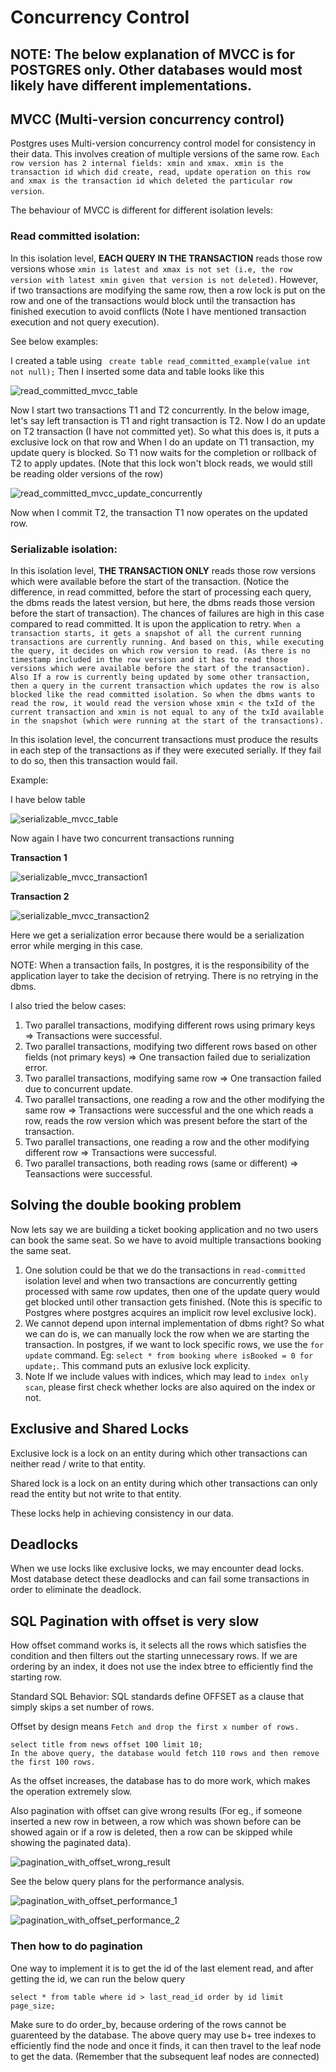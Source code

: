 # Concurrency Control

## NOTE: The below explanation of MVCC is for POSTGRES only. Other databases would most likely have different implementations.

## MVCC (Multi-version concurrency control)
Postgres uses Multi-version concurrency control model for consistency in their data. This involves creation of multiple versions of the same row. ```Each row version has 2 internal fields: xmin and xmax. xmin is the transaction id which did create, read, update operation on this row and xmax is the transaction id which deleted the particular row version```.

The behaviour of MVCC is different for different isolation levels:

### Read committed isolation:
In this isolation level, <b>EACH QUERY IN THE TRANSACTION</b> reads those row versions whose ```xmin is latest and xmax is not set (i.e, the row version with latest xmin given that version is not deleted)```. However, if two transactions are modifying the same row, then a row lock is put on the row and one of the transactions would block until the transaction has finished execution to avoid conflicts (Note I have mentioned transaction execution and not query execution).

See below examples:

I created a table using ``` create table read_committed_example(value int not null);```
Then I inserted some data and table looks like this

![read_committed_mvcc_table](images/read_committed_mvcc_table.png)

Now I start two transactions T1 and T2 concurrently. In the below image, let's say left transaction is T1 and right transaction is T2. Now I do an update on T2 transaction (I have not committed yet). So what this does is, it puts a exclusive lock on that row and When I do an update on T1 transaction, my update query is blocked. So T1 now waits for the completion or rollback of T2 to apply updates. (Note that this lock won't block reads, we would still be reading older versions of the row)

![read_committed_mvcc_update_concurrently](images/read_committed_mvcc_update_concurrently.png)

Now when I commit T2, the transaction T1 now operates on the updated row.


### Serializable isolation:
In this isolation level, <b>THE TRANSACTION ONLY</b> reads those row versions which were available before the start of the transaction. (Notice the difference, in read committed, before the start of processing each query, the dbms reads the latest version, but here, the dbms reads those version before the start of transaction). The chances of failures are high in this case compared to read committed. It is upon the application to retry. ```When a transaction starts, it gets a snapshot of all the current running transactions are currently running. And based on this, while executing the query, it decides on which row version to read. (As there is no timestamp included in the row version and it has to read those versions which were available before the start of the transaction). Also If a row is currently being updated by some other transaction, then a query in the current transaction which updates the row is also blocked like the read committed isolation. So when the dbms wants to read the row, it would read the version whose xmin < the txId of the current transaction and xmin is not equal to any of the txId available in the snapshot (which were running at the start of the transactions).```

In this isolation level, the concurrent transactions must produce the results in each step of the transactions as if they were executed serially. If they fail to do so, then this transaction would fail.

Example:

I have below table

![serializable_mvcc_table](images/serializable_mvcc_table.png)

Now again I have two concurrent transactions running

<b>Transaction 1</b>

![serializable_mvcc_transaction1](images/serializable_mvcc_transaction1.png)

<b>Transaction 2</b>

![serializable_mvcc_transaction2](images/serializable_mvcc_transaction2.png)

Here we get a serialization error because there would be a serialization error while merging in this case.

NOTE: When a transaction fails, In postgres, it is the responsibility of the application layer to take the decision of retrying. There is no retrying in the dbms.

I also tried the below cases:
1. Two parallel transactions, modifying different rows using primary keys => Transactions were successful.
2. Two parallel transactions, modifying two different rows based on other fields (not primary keys) => One transaction failed due to serialization error.
3. Two parallel transactions, modifying same row => One transaction failed due to concurrent update.
4. Two parallel transactions, one reading a row and the other modifying the same row => Transactions were successful and the one which reads a row, reads the row version which was present before the start of the transaction.
5. Two parallel transactions, one reading a row and the other modifying different row => Transactions were successful.
6. Two parallel transactions, both reading rows (same or different) => Teansactions were successful.

## Solving the double booking problem
Now lets say we are building a ticket booking application and no two users can book the same seat. So we have to avoid multiple transactions booking the same seat.
1. One solution could be that we do the transactions in ```read-committed``` isolation level and when two transactions are concurrently getting processed with same row updates, then one of the update query would get blocked until other transaction gets finished. (Note this is specific to Postgres where postgres acquires an implicit row level exclusive lock).
2. We cannot depend upon internal implementation of dbms right? So what we can do is, we can manually lock the row when we are starting the transaction. In postgres, if we want to lock specific rows, we use the ```for update``` command.
    Eg: ```select * from booking where isBooked = 0 for update;```. This command puts an exlusive lock explicity.
3. Note If we include values with indices, which may lead to ```index only scan```, please first check whether locks are also aquired on the index or not.



## Exclusive and Shared Locks

Exclusive lock is a lock on an entity during which other transactions can neither read / write to that entity.

Shared lock is a lock on an entity during which other transactions can only read the entity but not write to that entity.

These locks help in achieving consistency in our data.

## Deadlocks
When we use locks like exclusive locks, we may encounter dead locks. Most database detect these deadlocks and can fail some transactions in order to eliminate the deadlock.

## SQL Pagination with offset is very slow

How offset command works is, it selects all the rows which satisfies the condition and then filters out the starting unnecessary rows. If we are ordering by an index, it does not use the index btree to efficiently find the starting row.

Standard SQL Behavior: SQL standards define OFFSET as a clause that simply skips a set number of rows.

Offset by design means ```Fetch and drop the first x number of rows.```


```
select title from news offset 100 limit 10;
In the above query, the database would fetch 110 rows and then remove the first 100 rows.
```

As the offset increases, the database has to do more work, which makes the operation extremely slow.

Also pagination with offset can give wrong results (For eg., if someone inserted a new row in between, a row which was shown before can be showed again or if a row is deleted, then a row can be skipped while showing the paginated data).

![pagination_with_offset_wrong_result](images/pagination_with_offset_wrong_result.png)

See the below query plans for the performance analysis.

![pagination_with_offset_performance_1](images/pagination_with_offset_performance_1.png)

![pagination_with_offset_performance_2](images/pagination_with_offset_performance_2.png)

### Then how to do pagination

One way to implement it is to get the id of the last element read, and after getting the id, we can run the below query

```select * from table where id > last_read_id order by id limit page_size;```

Make sure to do order_by, because ordering of the rows cannot be guarenteed by the database. The above query may use b+ tree indexes to efficiently find the node and once it finds, it can then travel to the leaf node to get the data. (Remember that the subsequent leaf nodes are connected)
